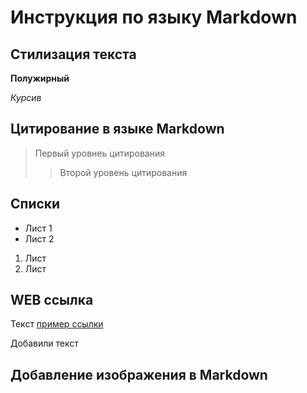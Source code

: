 # Инструкция по языку Markdown
## Стилизация текста

**Полужирный**

*Курсив*

## Цитирование в языке Markdown

> Первый уровнеь цитирования
>> Второй уровень цитирования

## Списки

* Лист 1
* Лист 2

1. Лист
2. Лист

## WEB ссылка

Текст [пример ссылки](http.example.com "всплывающая подсказка")

Добавили текст

## Добавление изображения в Markdown
